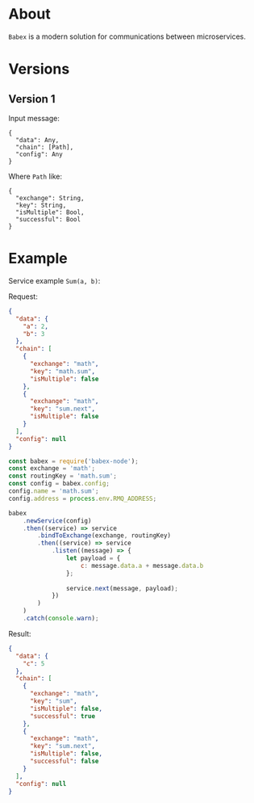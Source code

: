 # About

`Babex` is a modern solution for communications between microservices.

# Versions

## Version 1

Input message:
```
{
  "data": Any,
  "chain": [Path],
  "config": Any
}
```

Where `Path` like:
```
{
  "exchange": String,
  "key": String,
  "isMultiple": Bool,
  "successful": Bool
}
```

# Example

Service example `Sum(a, b)`:

Request:
```json
{
  "data": {
    "a": 2, 
    "b": 3
  },
  "chain": [
    {
      "exchange": "math",
      "key": "math.sum",
      "isMultiple": false
    },
    {
      "exchange": "math",
      "key": "sum.next",
      "isMultiple": false
    }
  ],
  "config": null
}
```

```js
const babex = require('babex-node');
const exchange = 'math';
const routingKey = 'math.sum';
const config = babex.config;
config.name = 'math.sum';
config.address = process.env.RMQ_ADDRESS;

babex
    .newService(config)
    .then((service) => service
        .bindToExchange(exchange, routingKey)
        .then((service) => service
            .listen((message) => {
                let payload = {
                    c: message.data.a + message.data.b
                };
                
                service.next(message, payload);
            })
        )
    )
    .catch(console.warn);
```

Result:
```json
{
  "data": {
    "c": 5
  },
  "chain": [
    {
      "exchange": "math",
      "key": "sum",
      "isMultiple": false,
      "successful": true
    },
    {
      "exchange": "math",
      "key": "sum.next",
      "isMultiple": false,
      "successful": false
    }
  ],
  "config": null
}
```

